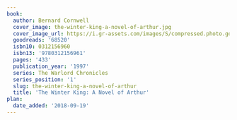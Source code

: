 ```yaml
---
book:
  author: Bernard Cornwell
  cover_image: the-winter-king-a-novel-of-arthur.jpg
  cover_image_url: https://i.gr-assets.com/images/S/compressed.photo.goodreads.com/books/1311987677l/68520._SX98_.jpg
  goodreads: '68520'
  isbn10: 0312156960
  isbn13: '9780312156961'
  pages: '433'
  publication_year: '1997'
  series: The Warlord Chronicles
  series_position: '1'
  slug: the-winter-king-a-novel-of-arthur
  title: 'The Winter King: A Novel of Arthur'
plan:
  date_added: '2018-09-19'
---
```

